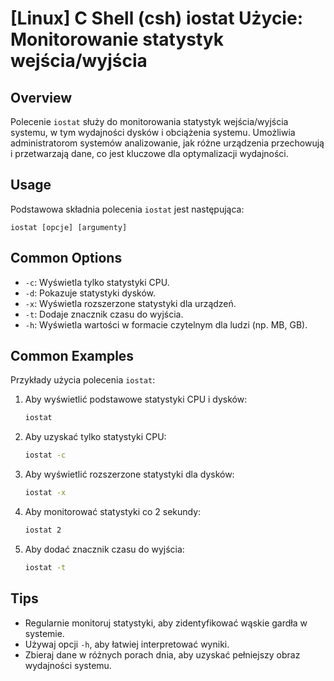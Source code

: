 # [Linux] C Shell (csh) iostat Użycie: Monitorowanie statystyk wejścia/wyjścia

## Overview
Polecenie `iostat` służy do monitorowania statystyk wejścia/wyjścia systemu, w tym wydajności dysków i obciążenia systemu. Umożliwia administratorom systemów analizowanie, jak różne urządzenia przechowują i przetwarzają dane, co jest kluczowe dla optymalizacji wydajności.

## Usage
Podstawowa składnia polecenia `iostat` jest następująca:

```
iostat [opcje] [argumenty]
```

## Common Options
- `-c`: Wyświetla tylko statystyki CPU.
- `-d`: Pokazuje statystyki dysków.
- `-x`: Wyświetla rozszerzone statystyki dla urządzeń.
- `-t`: Dodaje znacznik czasu do wyjścia.
- `-h`: Wyświetla wartości w formacie czytelnym dla ludzi (np. MB, GB).

## Common Examples
Przykłady użycia polecenia `iostat`:

1. Aby wyświetlić podstawowe statystyki CPU i dysków:
   ```bash
   iostat
   ```

2. Aby uzyskać tylko statystyki CPU:
   ```bash
   iostat -c
   ```

3. Aby wyświetlić rozszerzone statystyki dla dysków:
   ```bash
   iostat -x
   ```

4. Aby monitorować statystyki co 2 sekundy:
   ```bash
   iostat 2
   ```

5. Aby dodać znacznik czasu do wyjścia:
   ```bash
   iostat -t
   ```

## Tips
- Regularnie monitoruj statystyki, aby zidentyfikować wąskie gardła w systemie.
- Używaj opcji `-h`, aby łatwiej interpretować wyniki.
- Zbieraj dane w różnych porach dnia, aby uzyskać pełniejszy obraz wydajności systemu.